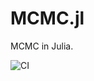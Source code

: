 # MCMC.jl
MCMC in Julia.

![CI](https://github.com/luiarthur/MCMC.jl/workflows/CI/badge.svg?branch=master)
